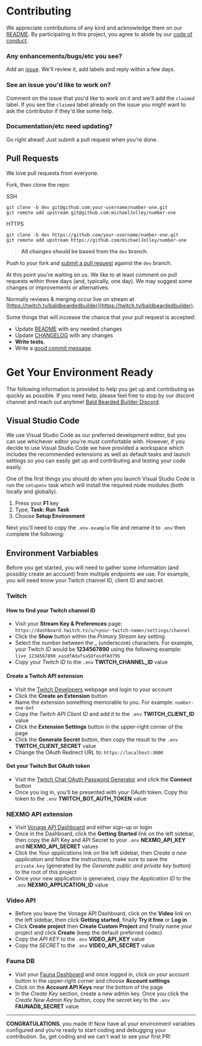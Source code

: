 # Contributing

We appreciate contributions of any kind and acknowledge them on our [README][readme]. By participating
in this project, you agree to abide by our [code of conduct](CODE_OF_CONDUCT.md).

### Any enhancements/bugs/etc you see?

Add an [issue](https://github.com/MichaelJolley/number-one/issues/new/choose). We'll review it, add labels and reply within a few days.

### See an issue you'd like to work on?

Comment on the issue that you'd like to work on it
and we'll add the `claimed` label. If you see the `claimed` label already on the issue you
might want to ask the contributor if they'd like some help.

### Documentation/etc need updating?

Go right ahead! Just submit a pull request when you're done.

## Pull Requests

We love pull requests from everyone.

Fork, then clone the repo:

SSH

    git clone -b dev git@github.com:your-username/number-one.git
    git remote add upstream git@github.com:michaelJolley/number-one

HTTPS

    git clone -b dev https://github.com/your-username/number-one.git
    git remote add upstream https://github.com/michaelJolley/number-one

> **All changes should be based from the `dev` branch.**

Push to your fork and [submit a pull request](https://github.com/michaeljolley/number-one/compare/) against the `dev` branch.

At this point you're waiting on us. We like to at least comment on pull requests
within three days (and, typically, one day). We may suggest
some changes or improvements or alternatives.

Normally reviews & merging occur live on stream at [https://twitch.tv/baldbeardedbuilder](https://twitch.tv/baldbeardedbuilder).

Some things that will increase the chance that your pull request is accepted:

- Update [README][readme] with any needed changes
- Update [CHANGELOG](CHANGELOG.md) with any changes
- **Write tests.**
- Write a [good commit message](http://tbaggery.com/2008/04/19/a-note-about-git-commit-messages.html).

# Get Your Environment Ready

The following information is provided to help you get up and contributing as quickly as possible. If you need help, please feel free to stop by our discord channel and reach out anytime! [Bald Bearded Builder Discord][DISCORD].

## Visual Studio Code

We use Visual Studio Code as our preferred development editor, but you can use whichever editor you're must comfortable with. However, if you decide to use Visual Studio Code we have provided a workspace which includes the recommended extensions as well as default tasks and launch settings so you can easily get up and contributing and testing your code easily.

One of the first things you should do when you launch Visual Studio Code is run the `setupenv` task which will install the required node modules (both locally and globally).

1. Press your **F1** key
1. Type, **Task: Run Task**
1. Choose **Setup Environment**

Next you'll need to copy the `.env-example` file and rename it to `.env` then complete the following:

## Environment Varbiables

Before you get started, you will need to gather some information (and possibly create an account) from multiple endpoints we use. For example, you will need know your Twitch channel ID, client ID and secret.

### Twitch

#### How to find your Twitch channel ID

- Visit your **Stream Key & Preferences** page: `https://dashboard.twitch.tv/u/<your-twitch-name>/settings/channel` 
- Click the **Show** button within the *Primary Stream key* setting
- Select the number between the _ (underscore) characters. For example, your Twitch ID would be **1234567890** using the following example: `live_1234567890_xasdfAdafsaSDfasdfAd79S`
- Copy your *Twitch ID* to the `.env` **TWITCH_CHANNEL_ID** value

#### Create a Twitch API extension

- Visit the [Twitch Developers](https://dev.twitch.tv) webpage and login to your account
- Click the **Create an Extension** button
- Name the extension something memorable to you. For example: `number-one-bot`
- Copy the *Twitch API Client ID* and add it to the `.env` **TWITCH_CLIENT_ID** value
- Click the **Extension Settings** button in the upper-right corner of the page
- Click the **Generate Secret** button, then copy the result to the `.env` **TWITCH_CLIENT_SECRET** value
- Change the OAuth Redirect URL to: `https://localhost:3000`

#### Get your Twitch Bot OAuth token

- Visit the [Twitch Chat OAuth Password Generator](https://twitchapps.com/tmi) and click the **Connect** button
- Once you log in, you'll be presented with your OAuth token. Copy this token to the `.env` **TWITCH_BOT_AUTH_TOKEN** value

### NEXMO API extension

- Visit [Vonage API Dashboard](https://dashboard.nexmo.com/sign-up) and either sign-up or login
- Once in the Dashboard, click the **Getting Started** link on the left sidebar, then copy the API Key and API Secret to your `.env` **NEXMO_API_KEY** and **NEXMO_API_SECRET** values
- Click the *Your applications* link on the left sidebar, then *Create a new application* and follow the instructions, make sure to save the `private.key` (generated by the *Generate public and private key* button) to the root of this project
- Once your new application is generated, copy the *Application ID* to the `.env` **NEXMO_APPLICATION_ID** value

### Video API

- Before you leave the Vonage API Dashboard, click on the **Video** link on the left sidebar, then click **Getting started**, finally **Try it free** or **Log in**
- Click **Create project** then **Create Custom Project** and finally name your project and click **Create** (keep the default preferred codec)
- Copy the *API KEY* to the `.env` **VIDEO_API_KEY** value
- Copy the *SECRET* to the `.env` **VIDEO_API_SECRET** value

### Fauna DB

- Visit your [Fauna Dashboard](https://dashboard.fauna.com/) and once logged in, click on your account button in the upper-right corner and choose **Account settings**
- Click on the **Account API Keys** near the bottom of the page
- In the *Create Key* section, create a new admin key. Once you click the *Create New Admin Key* button, copy the secret key to the `.env` **FAUNADB_SECRET** value

---

**CONGRATULATIONS**, you made it! Now have all your environment variables configured and you're ready to start coding and debugging your contribution. So, get coding and we can't wait to see your first PR!

[readme]: README.md
[DISCORD]: https://discord.gg/rY5edQ
